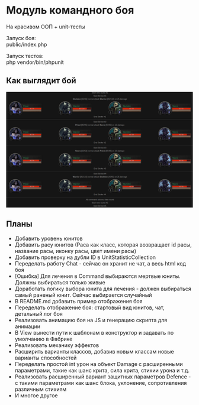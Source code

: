 <h1>Модуль командного боя</h1>
<p>На красивом ООП + unit-тесты</p>
<p>Запуск боя:<br />
public/index.php</p>
<p>Запуск тестов:<br />
php vendor/bin/phpunit</p>

## Как выглядит бой

![alt text](public/images/example.png)

## Планы

- Добавить уровень юнитов
- Добавить расу юнитов (Раса как класс, которая возвращает id расы, название расы, иконку расы, цвет имени расы)
- Добавить проверку на дубли ID в UnitStatisticCollection
- Переделать работу Chat - сейчас он хранит не чат, а весь html код боя
- [Ошибка] Для лечения в Command выбираются мертвые юниты. Должны выбираться только живые
- Доработать логику выбора юнита для лечения - должен выбираться самый раненый юнит. Сейчас выбирается случайный
- В README.md добавить пример отображения боя
- Переделать отображение боя: стартовый вид юнитов, чат, детальный лог боя
- Реализовать анимацию боя на JS и генерацию скрипта для анимации
- В View вынести пути к шаблонам в конструктор и задавать по умолчанию в Фабрике
- Реализовать механику эффектов
- Расширить варианты классов, добавив новым классам новые варианты способностей
- Переделать простой int урон на объект Damage с расширенными параметрами, такие как шанс крита, сила крита, стихии 
урона и т.д.
- Реализовать расширенный вариант защитных параметров Defence - с такими параметрами как шанс блока, уклонение, 
сопротивления различным стихиям
- И многое другое
